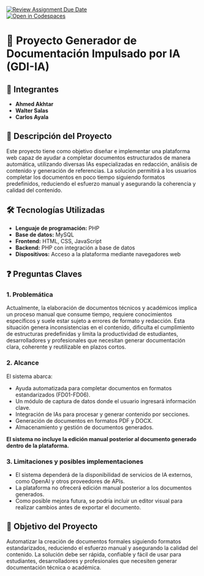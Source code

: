 [![Review Assignment Due Date](https://classroom.github.com/assets/deadline-readme-button-22041afd0340ce965d47ae6ef1cefeee28c7c493a6346c4f15d667ab976d596c.svg)](https://classroom.github.com/a/Ql3zNhp1)  
[![Open in Codespaces](https://classroom.github.com/assets/launch-codespace-2972f46106e565e64193e422d61a12cf1da4916b45550586e14ef0a7c637dd04.svg)](https://classroom.github.com/open-in-codespaces?assignment_repo_id=18683759)

# 📌 Proyecto Generador de Documentación Impulsado por IA (GDI-IA)

## 👥 Integrantes  
- **Ahmed Akhtar**  
- **Walter Salas**  
- **Carlos Ayala**  

## 📝 Descripción del Proyecto

Este proyecto tiene como objetivo diseñar e implementar una plataforma web capaz de ayudar a completar documentos estructurados de manera automática, utilizando diversas IAs especializadas en redacción, análisis de contenido y generación de referencias. La solución permitirá a los usuarios completar los documentos en poco tiempo siguiendo formatos predefinidos, reduciendo el esfuerzo manual y asegurando la coherencia y calidad del contenido.

## 🛠️ Tecnologías Utilizadas

- **Lenguaje de programación:** PHP  
- **Base de datos:** MySQL  
- **Frontend:** HTML, CSS, JavaScript  
- **Backend:** PHP con integración a base de datos  
- **Dispositivos:** Acceso a la plataforma mediante navegadores web  

## ❓ Preguntas Claves

### 1. Problemática

Actualmente, la elaboración de documentos técnicos y académicos implica un proceso manual que consume tiempo, requiere conocimientos específicos y suele estar sujeto a errores de formato y redacción. Esta situación genera inconsistencias en el contenido, dificulta el cumplimiento de estructuras predefinidas y limita la productividad de estudiantes, desarrolladores y profesionales que necesitan generar documentación clara, coherente y reutilizable en plazos cortos.

### 2. Alcance

El sistema abarca:

- Ayuda automatizada para completar documentos en formatos estandarizados (FD01-FD06).  
- Un módulo de captura de datos donde el usuario ingresará información clave.  
- Integración de IAs para procesar y generar contenido por secciones.  
- Generación de documentos en formatos PDF y DOCX.  
- Almacenamiento y gestión de documentos generados.  

**El sistema no incluye la edición manual posterior al documento generado dentro de la plataforma.**

### 3. Limitaciones y posibles implementaciones

- El sistema dependerá de la disponibilidad de servicios de IA externos, como OpenAI y otros proveedores de APIs.  
- La plataforma no ofrecerá edición manual posterior a los documentos generados.  
- Como posible mejora futura, se podría incluir un editor visual para realizar cambios antes de exportar el documento.

## 🎯 Objetivo del Proyecto

Automatizar la creación de documentos formales siguiendo formatos estandarizados, reduciendo el esfuerzo manual y asegurando la calidad del contenido. La solución debe ser rápida, confiable y fácil de usar para estudiantes, desarrolladores y profesionales que necesiten generar documentación técnica o académica.
